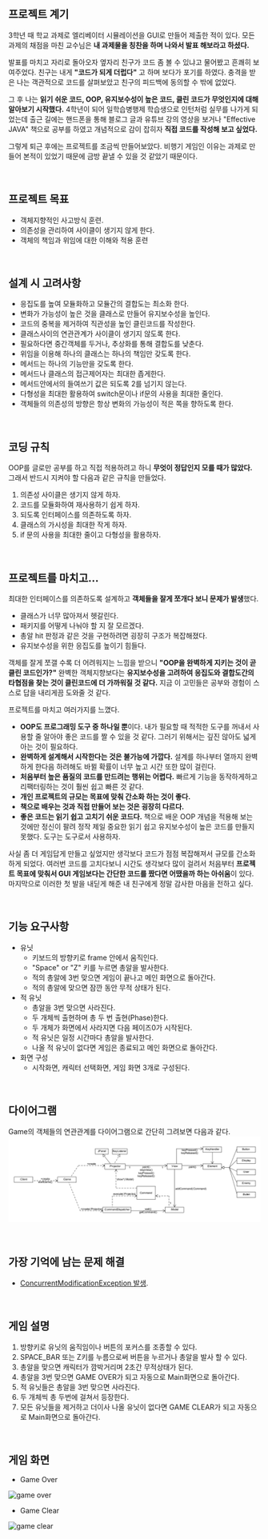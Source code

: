 ## 프로젝트 계기
3학년 때 학교 과제로 엘리베이터 시뮬레이션을 GUI로 만들어 제출한 적이 있다. 모든 과제의 채점을 마친 교수님은 **내 과제물을 칭찬을 하며 나와서 발표 해보라고 하셨다.**


발표를 마치고 자리로 돌아오자 옆자리 친구가 코드 좀 볼 수 있냐고 물어봤고 흔쾌히 보여주었다. 친구는 내게 **"코드가 되게 더럽다"** 고 하며 보다가 포기를 하였다. 충격을 받은 나는 객관적으로 코드를 살펴보았고 친구의 피드백에 동의할 수 밖에 없었다.


그 후 나는 **읽기 쉬운 코드, OOP, 유지보수성이 높은 코드, 클린 코드가 무엇인지에 대해 알아보기 시작했다.** 4학년이 되어 일학습병행제 학습생으로 인턴처럼 실무를 나가게 되었는데 출근 길에는 핸드폰을 통해 블로그 글과 유튜브 강의 영상을 보거나 "Effective JAVA" 책으로 공부를 하였고 개념적으로 감이 잡히자 **직접 코드를 작성해 보고 싶었다.** 


그렇게 퇴근 후에는 프로젝트를 조금씩 만들어보았다. 비행기 게임인 이유는 과제로 만들어 본적이 있었기 때문에 금방 끝낼 수 있을 것 같았기 때문이다.

<br>

## 프로젝트 목표
* 객체지향적인 사고방식 훈련.
* 의존성을 관리하여 사이클이 생기지 않게 한다.
* 객체의 책임과 위임에 대한 이해와 적용 훈련

<br>

## 설계 시 고려사항
* 응집도를 높여 모듈화하고 모듈간의 결합도는 최소화 한다.
* 변화가 가능성이 높은 것을 클래스로 만들어 유지보수성을 높인다.
* 코드의 중복을 제거하여 직관성을 높인 클린코드를 작성한다.
* 클래스사이의 연관관계가 사이클이 생기지 않도록 한다.
* 필요하다면 중간객체를 두거나, 추상화를 통해 결합도를 낮춘다.
* 위임을 이용해 하나의 클래스는 하나의 책임만 갖도록 한다.
* 메서드는 하나의 기능만을 갖도록 한다.
* 메서드나 클래스의 접근제어자는 최대한 좁게한다.
* 메서드안에서의 들여쓰기 값은 되도록 2를 넘기지 않는다.
* 다형성을 최대한 활용하여 switch문이나 if문의 사용을 최대한 줄인다.
* 객체들의 의존성의 방향은 항상 변화의 가능성이 적은 쪽을 향하도록 한다.

<br>

## 코딩 규칙
OOP를 글로만 공부를 하고 직접 적용하려고 하니 **무엇이 정답인지 모를 때가 많았다.** 그래서 반드시 지켜야 할 다음과 같은 규칙을 만들었다.
1. 의존성 사이클은 생기지 않게 하자.
2. 코드를 모듈화하여 재사용하기 쉽게 하자.
3. 되도록 인터페이스를 의존하도록 하자.
4. 클래스의 가시성을 최대한 작게 하자.
5. if 문의 사용을 최대한 줄이고 다형성을 활용하자.

<br>

## 프로젝트를 마치고...
최대한 인터페이스를 의존하도록 설계하고 **객체들을 잘게 쪼개다 보니 문제가 발생**했다.
- 클래스가 너무 많아져서 헷갈린다.
- 패키지를 어떻게 나눠야 할 지 잘 모르겠다.
- 총알 hit 판정과 같은 것을 구현하려면 굉장히 구조가 복잡해졌다.
- 유지보수성을 위한 응집도를 높이기 힘들다.

객체를 잘게 쪼갤 수록 더 어려워지는 느낌을 받으니 **"OOP을 완벽하게 지키는 것이 곧 클린 코드인가?"** 완벽한 객체지향보다는 **유지보수성을 고려하여 응집도와 결합도간의 타협점을 찾는 것이 클린코드에 더 가까워질 것 같다.** 지금 이 고민들은 공부와 경험이 스스로 답을 내리게끔 도와줄 것 같다.

프로젝트를 마치고 여러가지를 느꼈다.
- **OOP도 프로그래밍 도구 중 하나일 뿐**이다. 내가 필요할 때 적적한 도구를 꺼내서 사용할 줄 알아야 좋은 코드를 짤 수 있을 것 같다. 그러기 위해서는 깊진 않아도 넓게 아는 것이 필요하다.
- **완벽하게 설계해서 시작한다는 것은 불가능에 가깝다.** 설계를 하나부터 열까지 완벽하게 한다음 하려해도 바뀔 확률이 너무 높고 시간 또한 많이 걸린다.
- **처음부터 높은 품질의 코드를 만드려는 행위는 어렵다.** 빠르게 기능을 동작하게하고 리팩터링하는 것이 훨씬 쉽고 빠른 것 같다.
- **개인 프로젝트의 규모는 목표에 맞춰 간소화 하는 것이 좋다.** 
- **책으로 배우는 것과 직접 만들어 보는 것은 굉장히 다르다.**
- **좋은 코드는 읽기 쉽고 고치기 쉬운 코드다.** 책으로 배운 OOP 개념을 적용해 보는 것에만 정신이 팔려 정작 제일 중요한 읽기 쉽고 유지보수성이 높은 코드를 만들지 못했다. 도구는 도구로서 사용하자.


사실 좀 더 게임답게 만들고 싶었지만 생각보다 코드가 점점 복잡해져서 규모를 간소화 하게 되었다. 여러번 코드를 고치다보니 시간도 생각보다 많이 걸려서 처음부터 **프로젝트 목표에 맞춰서 GUI 게임보다는 간단한 코드를 짰다면 어땠을까 하는 아쉬움**이 있다. 마지막으로 이러한 첫 발을 내딛게 해준 내 친구에게 정말 감사한 마음을 전하고 싶다. 

<br>

## 기능 요구사항
* 유닛
  *  키보드의 방향키로 frame 안에서 움직인다.
  *  "Space" or "Z" 키를 누르면 총알을 발사한다.
  *  적의 총알에 3번 맞으면 게임이 끝나고 메인 화면으로 돌아간다.
  *  적의 총알에 맞으면 잠깐 동안 무적 상태가 된다.
* 적 유닛
  * 총알을 3번 맞으면 사라진다.
  * 두 개체씩 출현하며 총 두 번 출현(Phase)한다.
  * 두 개체가 화면에서 사라지면 다음 페이즈0가 시작된다.
  * 적 유닛은 일정 시간마다 총알을 발사한다.
  * 나올 적 유닛이 없다면 게임은 종료되고 메인 화면으로 돌아간다.
* 화면 구성
  * 시작화면, 캐릭터 선택화면, 게임 화면 3개로 구성된다.

<br>

## 다이어그램
Game의 객체들의 연관관계를 다이어그램으로 간단히 그려보면 다음과 같다.
![diagram](./img/diagram.png)

<br>

## 가장 기억에 남는 문제 해결
- [ConcurrentModificationException 발생](https://javanitto.tistory.com/38).

<br>

## 게임 설명
1. 방향키로 유닛의 움직임이나 버튼의 포커스를 조종할 수 있다.
1. SPACE_BAR 또는 Z키를 누름으로써 버튼을 누르거나 총알을 발사 할 수 있다.
1. 총알을 맞으면 캐릭터가 깜박거리며 2초간 무적상태가 된다.
1. 총알을 3번 맞으면 GAME OVER가 되고 자동으로 Main화면으로 돌아간다.
1. 적 유닛들은 총알을 3번 맞으면 사라진다.
2. 두 개체씩 총 두번에 걸쳐서 등장한다.
4. 모든 유닛들을 제거하고 더이사 나올 유닛이 없다면 GAME CLEAR가 되고 자동으로 Main화면으로 돌아간다.

<br>

## 게임 화면
* Game Over

![game over](https://user-images.githubusercontent.com/53790137/148787913-0cf4943f-d520-4729-bd8e-6b79d5486409.gif)

* Game Clear

![game clear](https://user-images.githubusercontent.com/53790137/148788092-94506670-789b-43bd-a18a-eb3a037c8857.gif)
